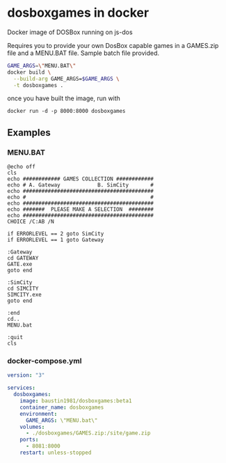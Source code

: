 # dosboxgames in docker

Docker image of DOSBox running on js-dos

Requires you to provide your own DosBox capable games in a GAMES.zip file and a MENU.BAT file. Sample batch file provided.

```bash
GAME_ARGS=\"MENU.BAT\"
docker build \
  --build-arg GAME_ARGS=$GAME_ARGS \
  -t dosboxgames .
```

once you have built the image, run with

`docker run -d -p 8000:8000 dosboxgames`

## Examples

### MENU.BAT

```
@echo off
cls
echo ############ GAMES COLLECTION ############
echo # A. Gateway            B. SimCity       #
echo ##########################################
echo #                                        #
echo ##########################################
echo #######  PLEASE MAKE A SELECTION  ########
echo ##########################################
CHOICE /C:AB /N

if ERRORLEVEL == 2 goto SimCity
if ERRORLEVEL == 1 goto Gateway

:Gateway
cd GATEWAY
GATE.exe
goto end

:SimCity
cd SIMCITY
SIMCITY.exe
goto end

:end
cd..
MENU.bat

:quit
cls
```

### docker-compose.yml

```yml
version: "3"

services: 
  dosboxgames:
    image: baustin1981/dosboxgames:beta1
    container_name: dosboxgames
    environment:
      GAME_ARGS: \"MENU.bat\"
    volumes:
      - ./dosboxgames/GAMES.zip:/site/game.zip
    ports:
      - 8081:8000
    restart: unless-stopped
```